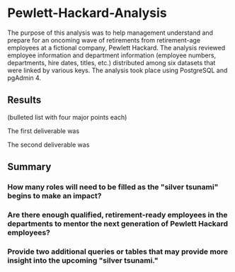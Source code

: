 # Pewlett-Hackard-Analysis

The purpose of this analysis was to help management understand and prepare for an oncoming wave of retirements from retirement-age employees at a fictional company, Pewlett Hackard. The analysis reviewed employee information and department information (employee numbers, departments, hire dates, titles, etc.) distributed among six datasets that were linked by various keys. The analysis took place using PostgreSQL and pgAdmin 4.

## Results

(bulleted list with four major points each)

The first deliverable was

The second deliverable was 



## Summary

### How many roles will need to be filled as the "silver tsunami" begins to make an impact?

### Are there enough qualified, retirement-ready employees in the departments to mentor the next generation of Pewlett Hackard employees?

### Provide two additional queries or tables that may provide more insight into the upcoming "silver tsunami."
